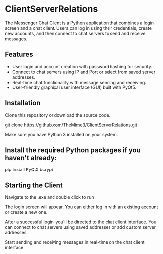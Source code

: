 # ClientServerRelations
The Messenger Chat Client is a Python application that combines a login screen and a chat client. Users can log in using their credentials, create new accounts, and then connect to chat servers to send and receive messages.

## Features

- User login and account creation with password hashing for security.
- Connect to chat servers using IP and Port or select from saved server addresses.
- Real-time chat functionality with message sending and receiving.
- User-friendly graphical user interface (GUI) built with PyQt5.

## Installation

Clone this repository or download the source code.

git clone https://github.com/TheMime3/ClientServerRelations.git

Make sure you have Python 3 installed on your system.

## Install the required Python packages if you haven't already:

 pip install PyQt5 bcrypt

## Starting the Client

Navigate to the .exe and double click to run

The login screen will appear. You can either log in with an existing account or create a new one.

After a successful login, you'll be directed to the chat client interface. You can connect to chat servers using saved addresses or add custom server addresses.

Start sending and receiving messages in real-time on the chat client interface.
